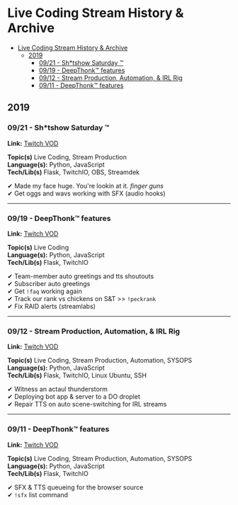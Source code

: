 # Live Coding Stream History & Archive

- [Live Coding Stream History & Archive](#live-coding-stream-history--archive)
  - [2019](#2019)
    - [09/21 - Sh*tshow Saturday ™](#0921---shtshow-saturday-%e2%84%a2)
    - [09/19 - DeepThonk™ features](#0919---deepthonk%e2%84%a2-features)
    - [09/12 - Stream Production, Automation, & IRL Rig](#0912---stream-production-automation--irl-rig)
    - [09/11 - DeepThonk™ features](#0911---deepthonk%e2%84%a2-features)

## 2019

### 09/21 - Sh*tshow Saturday ™

**Link:** [Twitch VOD](https://www.twitch.tv/videos/484825313)

**Topic(s)** Live Coding, Stream Production  
**Language(s):** Python, JavaScript  
**Tech/Lib(s)** Flask, TwitchIO, OBS, Streamdek  

✔ Made my face huge. You're lookin at it. *finger guns*  
✔ Get oggs and wavs working with SFX (audio hooks)

---

### 09/19 - DeepThonk™ features

**Link:** [Twitch VOD](https://www.twitch.tv/videos/483822251)

**Topic(s)** Live Coding  
**Language(s):** Python, JavaScript   
**Tech/Lib(s)** Flask, TwitchIO

✔ Team-member auto greetings and tts shoutouts  
✔ Subscriber auto greetings  
✔ Get `!faq` working again  
✔ Track our rank vs chickens on S&T >> `!peckrank`  
✔ Fix RAID alerts (streamlabs)

--- 

### 09/12 - Stream Production, Automation, & IRL Rig

**Link:** [Twitch VOD](https://www.twitch.tv/videos/480716358)

**Topic(s)** Live Coding, Stream Production, Automation, SYSOPS    
**Language(s):** Python, JavaScript  
**Tech/Lib(s)** Flask, TwitchIO, Linux Ubuntu, SSH

✔ Witness an actaul thunderstorm  
✔ Deploying bot app & server to a DO droplet  
✔ Repair TTS on auto scene-switching for IRL streams  

---

### 09/11 - DeepThonk™ features

**Link:** [Twitch VOD](https://www.twitch.tv/videos/480267511)

**Topic(s)** Live Coding, Stream Production, Automation, SYSOPS    
**Language(s):** Python, JavaScript  
**Tech/Lib(s)** Flask, TwitchIO

✔ SFX & TTS queueing for the browser source  
✔ `!sfx` list command
